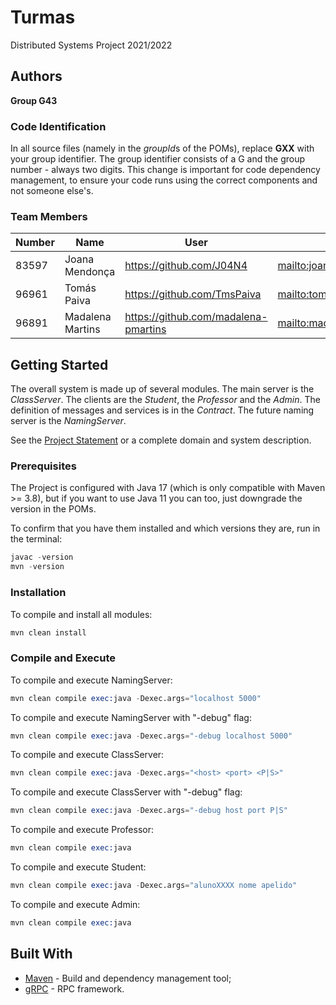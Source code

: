 # Turmas

Distributed Systems Project 2021/2022

## Authors

**Group G43**

### Code Identification

In all source files (namely in the *groupId*s of the POMs), replace __GXX__ with your group identifier. The group
identifier consists of a G and the group number - always two digits. This change is important for code dependency
management, to ensure your code runs using the correct components and not someone else's.

### Team Members

| Number | Name              | User                                   | Email                                                  |
|--------|-------------------|----------------------------------------|--------------------------------------------------------|
| 83597  | Joana Mendonça    | <https://github.com/J04N4>             | <mailto:joana.quintanilha.mendonca@tecnico.ulisboa.pt> |
| 96961  | Tomás Paiva       | <https://github.com/TmsPaiva>          | <mailto:tomas.paiva@tecnico.ulisboa.pt>                |
| 96891  | Madalena Martins  | <https://github.com/madalena-pmartins> | <mailto:madalenaparreiramartins@tecnico.ulisboa.pt>    |


## Getting Started

The overall system is made up of several modules. The main server is the _ClassServer_. The clients are the _Student_,
the _Professor_ and the _Admin_. The definition of messages and services is in the _Contract_. The future naming server
is the _NamingServer_.

See the [Project Statement](https://github.com/tecnico-distsys/Turmas) or a complete domain and system description.

### Prerequisites

The Project is configured with Java 17 (which is only compatible with Maven >= 3.8), but if you want to use Java 11 you
can too, just downgrade the version in the POMs.

To confirm that you have them installed and which versions they are, run in the terminal:

```s
javac -version
mvn -version
```

### Installation

To compile and install all modules:

```s
mvn clean install
```

### Compile and Execute

To compile and execute NamingServer:
```s
mvn clean compile exec:java -Dexec.args="localhost 5000"
```

To compile and execute NamingServer with "-debug" flag:
```s
mvn clean compile exec:java -Dexec.args="-debug localhost 5000"
```

To compile and execute ClassServer:
```s
mvn clean compile exec:java -Dexec.args="<host> <port> <P|S>"
```

To compile and execute ClassServer with "-debug" flag:
```s
mvn clean compile exec:java -Dexec.args="-debug host port P|S"
```

To compile and execute Professor:
```s
mvn clean compile exec:java
```

To compile and execute Student:
```s
mvn clean compile exec:java -Dexec.args="alunoXXXX nome apelido"
```

To compile and execute Admin:
```s
mvn clean compile exec:java
```

## Built With

* [Maven](https://maven.apache.org/) - Build and dependency management tool;
* [gRPC](https://grpc.io/) - RPC framework.
